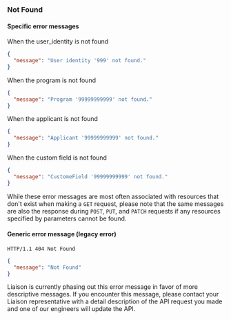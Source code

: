 ### Not Found

#### Specific error messages

When the user_identity is not found

```json
{
  "message": "User identity '999' not found."
}
```

When the program is not found

```json
{
  "message": "Program '99999999999' not found."
}
```

When the applicant is not found

```json
{
  "message": "Applicant '99999999999' not found."
}
```

When the custom field is not found

```json
{
  "message": "CustomeField '99999999999' not found."
}
```

While these error messages are most often associated with resources that don't exist when making a `GET` request, please note that the same messages are also the response during `POST`, `PUT`, and `PATCH` requests if any resources specified by parameters cannot be found.

#### Generic error message (legacy error)

```
HTTP/1.1 404 Not Found
```

```json
{
  "message": "Not Found"
}
```

Liaison is currently phasing out this error message in favor of more descriptive messages.  If you encounter this message, please contact your Liaison representative with a detail description of the API request you made and one of our engineers will update the API.
